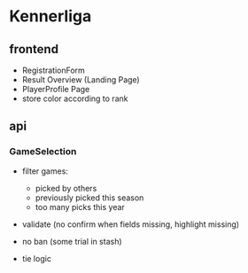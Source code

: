 # Kennerliga 

## frontend

- RegistrationForm
- Result Overview (Landing Page)
- PlayerProfile Page
- store color according to rank

## api




### GameSelection
- filter games:
	- picked by others
	- previously picked this season
	- too many picks this year
- validate (no confirm when fields missing, highlight missing)	

- no ban (some trial in stash)
- tie logic